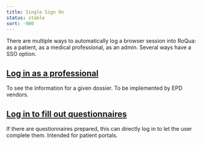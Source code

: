 ```yaml
---
title: Single Sign On
status: stable
sort: -900
---
```


There are multiple ways to automatically log a browser session into RoQua: as a patient, as a medical professional, as an admin. Several ways have a SSO option.

## [Log in as a professional][]

To see the information for a given dossier. To be implemented by EPD vendors.

## [Log in to fill out questionnaires][]

If there are questionnaires prepared, this can directly log in to let the user complete them. Intended for patient portals.

[Log in as a professional]: /developer/rom_v1/sso/patient_dossier/
[Log in to fill out questionnaires]: /developer/rom_v1/sso/completing_questionnaires/
